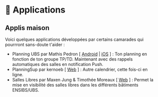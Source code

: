 # 📱 Applications

## Applis maison

Voici quelques applications développées par certains camarades qui pourrront sans-doute t'aider :

- Planning UBS par Mathis Pedron [ [Android](https://play.google.com/store/apps/details?id=fr.ecobosto.planningiut&hl=fr&gl=US) | [iOS]() ] : Ton planning en fonction de ton groupe TP/TD. Maintenant avec des rappels automatiques des salles en notification Push.
- PlanningSup par kernoeb [  [Web](https://planningsup.app/) ] : Autre calendrier, cette fois-ci en ligne.
- Salles Libres par Maxen Jung & Timothée Moreaux [ [Web](https://s-libres.cyberlog.dev) ] : Permet la mise en visibilité des salles libres dans les différents bâtiments ENSIBS/UBS. 